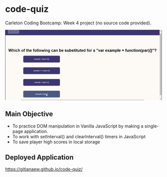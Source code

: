# code-quiz

Carleton Coding Bootcamp: Week 4 project (no source code provided).

![](assets/images/README.gif)

## Main Objective

- To practice DOM manipulation in Vanilla JavaScript by making a single-page application.
- To work with setInterval() and clearInterval() timers in JavaScript
- To save player high scores in local storage

## Deployed Application
https://gitjanaew.github.io/code-quiz/
